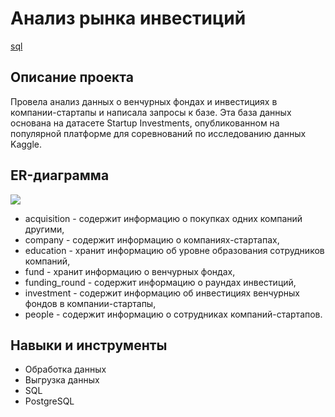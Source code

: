 # Анализ рынка инвестиций #
[sql](https://github.com/rakiton94/Practicum/blob/main/02%20investments_in_startups_by_venture_funds/investments_in_startups.sql "sql")
## Описание проекта
Провела анализ данных о венчурных фондах и инвестициях в компании-стартапы и написала запросы к базе. Эта база данных основана на датасете Startup Investments, опубликованном на популярной платформе для соревнований по исследованию данных Kaggle.
## ER-диаграмма
![](https://pictures.s3.yandex.net/resources/1.2_2880px_1647358581.png)
* acquisition - содержит информацию о покупках одних компаний другими,
* company - содержит информацию о компаниях-стартапах,
* education - хранит информацию об уровне образования сотрудников компаний,
* fund - хранит информацию о венчурных фондах, 
* funding_round - содержит информацию о раундах инвестиций, 
* investment - содержит информацию об инвестициях венчурных фондов в компании-стартапы,
* people - содержит информацию о сотрудниках компаний-стартапов.
## Навыки и инструменты
* Обработка данных
* Выгрузка данных
* SQL
* PostgreSQL
